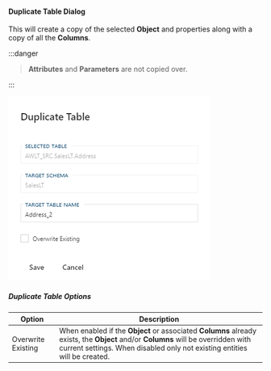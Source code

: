 #### Duplicate Table Dialog

This will create a copy of the selected **Object** and properties along with a copy of all the **Columns**.

:::danger


> **Attributes** and **Parameters** are not copied over.

:::


![Duplicate Table Dialog - mtb-20-image](images/bimlflex-app-dialog-duplicate-table.png "Duplicate Table Dialog")

##### Duplicate Table Options

| Option | Description |
| ------ | ----------- |
| Overwrite Existing | When enabled if the **Object** or associated **Columns** already exists, the **Object** and/or **Columns** will be overridden with current settings.  When disabled only not existing entities will be created. |

